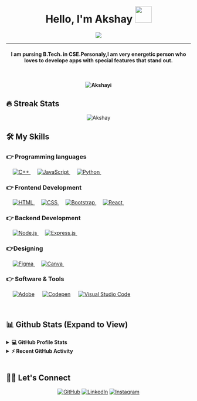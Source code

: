 <h1 align="center">Hello, I'm Akshay <img src="https://media.giphy.com/media/hvRJCLFzcasrR4ia7z/giphy.gif" width="45"></h1>
<p align="center">
 <a href="https://github.com/DenverCoder1/readme-typing-svg"><img src="https://readme-typing-svg.herokuapp.com?lines=Computer+Science+Student;Web+Developer;%20|%20Blockchain%20|%20%20Enthusiast;UI/UX%20Designer;Always%20learning%20new%20things&center=true&width=500&height=50&font=georgia"></a>
</p>
<hr/>
<h4 align="center">I am pursing B.Tech. in CSE.Personaly,I am very energetic person who loves to develope apps with special features that stand out.<h4>
<br>
<p align="center"> <img src="https://komarev.com/ghpvc/?username=akshay-Kalekar&label=akshay-Kalekar's%20Profile%20Views%20&color=dc143c&style=plastic" alt="Akshayi" /> </p>

## 🔥 Streak Stats

<p align="center"><img align="center" src="https://github-readme-streak-stats.herokuapp.com/?user=akshay-Kalekar&theme=algolia" alt="Akshay" /></p>

## 🛠️ My Skills

### 👉 Programming languages

<p align="left"> 
  &emsp;
  <a href="https://www.w3schools.com/cpp/" target="_blank"> 
    <img alt="C++" src="https://img.shields.io/badge/C++%20-%2300599C.svg?logo=c%2B%2B&logoColor=white">
  </a> 
  &emsp;
  <a href="https://developer.mozilla.org/en-US/docs/Web/JavaScript" target="_blank"> 
     <img alt="JavaScript" src="https://img.shields.io/badge/JavaScript%20-%23F7DF1E.svg?logo=javascript&logoColor=black">
   </a>
  &emsp;
  <a href="https://www.python.org" target="_blank"> 
    <img alt="Python" src="https://img.shields.io/badge/Python-%23007396.svg?logo=python&logoColor=white">
    </a>
  &emsp;
</p>

### 👉 Frontend Development

<p align="left"> 
  &emsp; 
  <a href="https://www.w3.org/html/" target="_blank"> 
   <img alt="HTML" src="https://img.shields.io/badge/HTML5%20-%23E34F26.svg?logo=html5&logoColor=white">
  </a>   
  &emsp;
  <a href="https://www.w3schools.com/css/" target="_blank">
    <img alt="CSS" src="https://img.shields.io/badge/CSS%20-%231572B6.svg?logo=css3&logoColor=white">
  </a> 
   &emsp;
  <a href="https://getbootstrap.com" target="_blank"> 
    <img alt="Bootstrap" src="https://img.shields.io/badge/Bootstrap-%23563D7C.svg?style=flat&logo=bootstrap&logoColor=white"/>
  </a>
&emsp; 
	 <a href="https://reactjs.org/" target="_blank"> 
    <img alt="React" src="https://img.shields.io/badge/React-%23563D7C.svg?style=flat&logo=react&logoColor=white"/>
  </a>
&emsp; 	
</p>
	
### 👉 Backend Development

<p align="left"> 
  &emsp; 
  <a href="https://www.w3.org/html/" target="_blank"> 
   <img alt="Node.js" src="https://img.shields.io/badge/Node.js-43853D?style=flat&logo=node.js&logoColor=white">
  </a>   
  &emsp;
  <a href="https://www.w3schools.com/css/" target="_blank">
    <img alt="Express.js" src="https://img.shields.io/badge/Express.js-404D59?style=flat">
  </a> 
&emsp; 
	
</p>
  
### 👉Designing
<p align="left">
  &emsp;  
   <a href="https://www.figma.com/" target="_blank"> 
    <img alt="Figma" src="https://img.shields.io/badge/Figma-F24E1E?style=flat&logo=figma&logoColor=white"/>
  </a> 
  &emsp;
  <a href="#">
  	<img alt="Canva" src="https://img.shields.io/badge/Canva-%2300C4CC.svg?style=flat&logo=Canva&logoColor=white"/>
  </a>
&emsp; 
 </p>

### 👉 Software & Tools

<p>
  &emsp;
    <a href="#"><img alt="Adobe" src="https://img.shields.io/badge/Adobe%20-%23FF0000.svg?logo=adobe&logoColor=white"></a>
  &emsp;
<a href="#"><img alt="Codepen" src="https://img.shields.io/badge/Codepen-000000.svg?logo=codepen&logoColor=white"></a>
  &emsp;
    <a href="#"><img alt="Visual Studio Code" src="https://img.shields.io/badge/Visual%20Studio%20Code-0078d7.svg?logo=visual-studio-code&logoColor=white"></a>
  &emsp;
 
</p>

<br/>

## 📊 Github Stats (Expand to View)

<details> 
  <summary><b>💻 GitHub Profile Stats</b></summary>
  <br/>
  <p align="center">
    <a href="https://github.com/MuggleHead"><img align="center" src="https://github-readme-stats.vercel.app/api?username=MuggleHead&show_icons=true&locale=en&theme=algolia" alt="Akshay" height="192px"/></a>
	</p>
	<p  align="center">
	  <img src="https://github-readme-stats.vercel.app/api/top-langs?username=akshay-Kalekar&show_icons=true&locale=en&layout=compact&theme=algolia" alt="Akshay" height="192px"/>
	</p>
  <br/>
  <b>Note:</b> Top languages is only a metric of the languages my public code consists of and doesn't reflect experience or skill level.
  </p>
</details>

<details>
  <summary><b>⚡ Recent GitHub Activity</b></summary>
  <br/>
   <a href="https://github.com/akshay-Kalekar"><img alt="Akshay's Activity Graph" src="https://activity-graph.herokuapp.com/graph?username=akshay-Kalekar&custom_title=Akshay's%20Contribution%20Graph&theme=react-dark" /></a>
  <br/>

</details>

<br/>

## 🙋‍♀️ Let's Connect

<p align="center">
	<a href="https://github.com/akshay-Kalekar"><img src="https://img.icons8.com/bubbles/50/000000/github.png" alt="GitHub"/></a>
	<a href="https://www.linkedin.com/in/akshay-ajay-kalekar/"><img src="https://img.icons8.com/bubbles/50/000000/linkedin.png" alt="LinkedIn"/></a>
	<a href="https://www.instagram.com/kalekar.akshay/"><img src="https://img.icons8.com/bubbles/50/000000/instagram.png" alt="Instagram"/></a>
	
</p>
